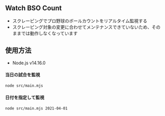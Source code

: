 ## Watch BSO Count

- スクレーピングでプロ野球のボールカウントをリアルタイム監視する
- スクレーピング対象の変更に合わせてメンテナンスできていないため、そのままでは動作しなくなっています

## 使用方法

- Node.js v14.16.0

#### 当日の試合を監視

```bash
node src/main.mjs
```

#### 日付を指定して監視

```bash
node src/main.mjs 2021-04-01
```
